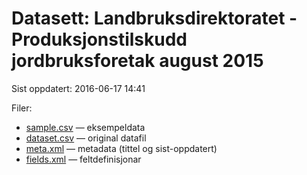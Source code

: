 # Datasett:     Landbruksdirektoratet - Produksjonstilskudd jordbruksforetak august 2015
 Sist oppdatert: 2016-06-17 14:41

 Filer:
 - [sample.csv](sample.csv) — eksempeldata
 - [dataset.csv](dataset.csv) — original datafil
 - [meta.xml](meta.xml) — metadata (tittel og sist-oppdatert)
 - [fields.xml](fields.xml) — feltdefinisjonar

